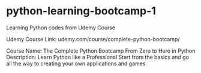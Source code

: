 # python-learning-bootcamp-1
Learning Python codes from Udemy Course

Udemy Course Link: udemy.com/course/complete-python-bootcamp/

Course Name: The Complete Python Bootcamp From Zero to Hero in Python
Description: Learn Python like a Professional Start from the basics and go all the way to creating your own applications and games